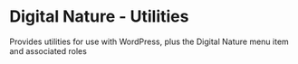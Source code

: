 # Digital Nature - Utilities
Provides utilities for use with WordPress, plus the Digital Nature menu item and associated roles
